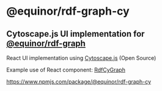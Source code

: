 # @equinor/rdf-graph-cy

## Cytoscape.js UI implementation for [@equinor/rdf-graph](https://github.com/equinor/rdf-graph)

React UI implementation using [Cytoscape.js](https://js.cytoscape.org) (Open Source)

Example use of React component: [RdfCyGraph](/apps/playground/src/components/cy/)

<https://www.npmjs.com/package/@equinor/rdf-graph-cy>
